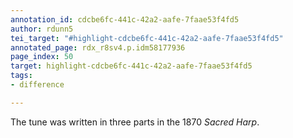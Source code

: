 ```yaml
---
annotation_id: cdcbe6fc-441c-42a2-aafe-7faae53f4fd5
author: rdunn5
tei_target: "#highlight-cdcbe6fc-441c-42a2-aafe-7faae53f4fd5"
annotated_page: rdx_r8sv4.p.idm58177936
page_index: 50
target: highlight-cdcbe6fc-441c-42a2-aafe-7faae53f4fd5
tags:
- difference

---
```

The tune was written in three parts in the 1870 *Sacred Harp*.